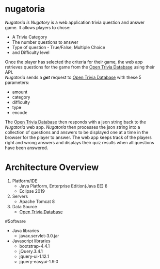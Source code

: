# nugatoria
<em>Nugatoria is Nugatory</em> is a web application trivia question and answer game. It allows players to chose:
  <ul>
    <li>A Trivia Category
    <li>The number questions to answer
    <li>Type of question - True/False, Multiple Choice
    <li>and Difficulty level
  </ul>

Once the player has selected the criteria for their game, the web app retrieves questions for the game from the <a href="https://opentdb.com/" target="_blank">Open Trivia Database</a> using their API. <br>
<em>Nugatoria</em> sends a <i><b>get</b></i> request to <a href="https://opentdb.com/" target="_blank">Open Trivia Database</a> with these 5 parameters:
    <ul>
      <li>amount
      <li>category
      <li>difficulty
      <li>type
      <li>encode
    </ul>
  
The <a href="https://opentdb.com/" target="_blank">Open Trivia Database</a> then responds with a json string back to the  <em>Nugatoria</em> web app. 
<em>Nugatoria</em> then processes the json string into a collection of questions and answers to be displayed one at a time in the browser for the player to answer. The web app keeps track of the players right and wrong answers and displays their quiz results when all questions have been answered. 

# Architecture Overview
<ol>
  <li>Platform/IDE
    <ul>
      <li>Java Platform, Enterprise Edition(Java EE) 8</li>
      <li>Eclipse 2019</li>
    </ul>
  </li>
  <li>Servers
    <ul>
      <li>Apache Tomcat 8</li>
    </ul>
  </li>
  <li>Data Source
    <ul>
      <li><a href="https://opentdb.com/" target="_blank">Open Trivia Database</a>
    </ul>
  </li>
</ol>
  
#Software
<ul>
  <li>Java libraries
    <ul>
       <li>javax.servlet-3.0.jar</li>
    </ul>
  </li>
  <li>Javascript libraries
    <ul>
      <li>bootstrap-4.4.1</li>
      <li>jQuery.3.4.1</li>
      <li>jquery-ui-1.12.1</li>
      <li>jquery-easyui-1.9.0</li>
    </ul>
  </li>
</ul>


